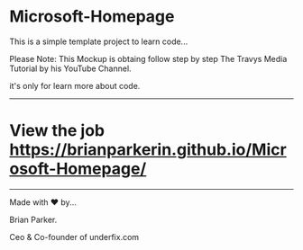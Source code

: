 # Microsoft-Homepage

This is a simple template project to learn code...

  
Please Note: This Mockup is obtaing follow step by step The Travys Media Tutorial by his YouTube Channel.

it's only for learn more about code.

------------------------------------------------------------------------------------------------------------------------------------------

# View the job https://brianparkerin.github.io/Microsoft-Homepage/

------------------------------------------------------------------------------------------------------------------------------------------






Made with ❤ by...

Brian Parker.

Ceo & Co-founder of underfix.com



